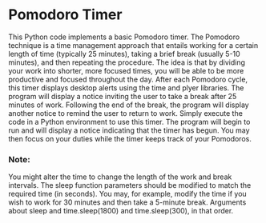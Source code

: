 # **Pomodoro Timer**
This Python code implements a basic Pomodoro timer. The Pomodoro technique is a time management approach that entails working for a certain length of time (typically 25 minutes), taking a brief break (usually 5-10 minutes), and then repeating the procedure. The idea is that by dividing your work into shorter, more focused times, you will be able to be more productive and focused throughout the day.
After each Pomodoro cycle, this timer displays desktop alerts using the time and plyer libraries. The program will display a notice inviting the user to take a break after 25 minutes of work. Following the end of the break, the program will display another notice to remind the user to return to work.
Simply execute the code in a Python environment to use this timer. The program will begin to run and will display a notice indicating that the timer has begun. You may then focus on your duties while the timer keeps track of your Pomodoros.
### Note:
You might alter the time to change the length of the work and break intervals. The sleep function parameters should be modified to match the required time (in seconds). You may, for example, modify the time if you wish to work for 30 minutes and then take a 5-minute break. Arguments about sleep and time.sleep(1800) and time.sleep(300), in that order. 
